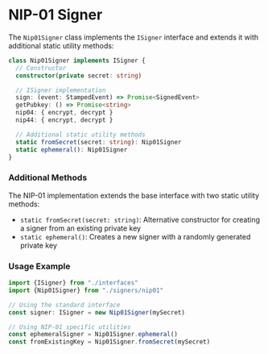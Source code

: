 # NIP-01 Signer

The `Nip01Signer` class implements the `ISigner` interface and extends it with additional static utility methods:

```typescript
class Nip01Signer implements ISigner {
  // Constructor
  constructor(private secret: string)

  // ISigner implementation
  sign: (event: StampedEvent) => Promise<SignedEvent>
  getPubkey: () => Promise<string>
  nip04: { encrypt, decrypt }
  nip44: { encrypt, decrypt }

  // Additional static utility methods
  static fromSecret(secret: string): Nip01Signer
  static ephemeral(): Nip01Signer
}
```

### Additional Methods

The NIP-01 implementation extends the base interface with two static utility methods:

- `static fromSecret(secret: string)`: Alternative constructor for creating a signer from an existing private key
- `static ephemeral()`: Creates a new signer with a randomly generated private key

### Usage Example

```typescript
import {ISigner} from "./interfaces"
import {Nip01Signer} from "./signers/nip01"

// Using the standard interface
const signer: ISigner = new Nip01Signer(mySecret)

// Using NIP-01 specific utilities
const ephemeralSigner = Nip01Signer.ephemeral()
const fromExistingKey = Nip01Signer.fromSecret(mySecret)
```
